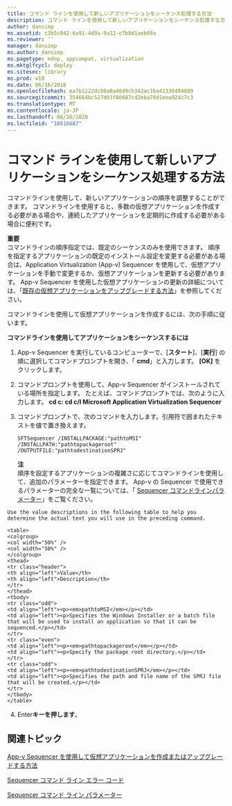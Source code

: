 ```yaml
---
title: コマンド ラインを使用して新しいアプリケーションをシーケンス処理する方法
description: コマンド ラインを使用して新しいアプリケーションをシーケンス処理する方法
author: dansimp
ms.assetid: c3b5c842-6a91-4d0a-9a22-c7b8d1aeb09a
ms.reviewer: ''
manager: dansimp
ms.author: dansimp
ms.pagetype: mdop, appcompat, virtualization
ms.mktglfcycl: deploy
ms.sitesec: library
ms.prod: w10
ms.date: 06/16/2016
ms.openlocfilehash: ea7b1222dc00a0a4649cb342ac1ba41338484889
ms.sourcegitcommit: 354664bc527d93f80687cd2eba70d1eea024c7c3
ms.translationtype: MT
ms.contentlocale: ja-JP
ms.lasthandoff: 06/26/2020
ms.locfileid: "10816687"
---
```

# コマンド ラインを使用して新しいアプリケーションをシーケンス処理する方法


コマンドラインを使用して、新しいアプリケーションの順序を調整することができます。 コマンドラインを使用すると、多数の仮想アプリケーションを作成する必要がある場合や、連続したアプリケーションを定期的に作成する必要がある場合に便利です。

**重要**  
コマンドラインの順序指定では、既定のシーケンスのみを使用できます。 順序を指定するアプリケーションの既定のインストール設定を変更する必要がある場合は、Application Virtualization (App-v) Sequencer を使用して、仮想アプリケーションを手動で変更するか、仮想アプリケーションを更新する必要があります。 App-v Sequencer を使用した仮想アプリケーションの更新の詳細については、「[既存の仮想アプリケーションをアップグレードする方法](how-to-upgrade-an-existing-virtual-application.md)」を参照してください。



コマンドラインを使用して仮想アプリケーションを作成するには、次の手順に従います。

**コマンドラインを使用してアプリケーションをシーケンスするには**

1.  App-v Sequencer を実行しているコンピューターで、[**スタート**]、[**実行**] の順に選択してコマンドプロンプトを開き、「 **cmd**」と入力します。 **[OK]** をクリックします。

2.  コマンドプロンプトを使用して、App-v Sequencer がインストールされている場所を指定します。 たとえば、コマンドプロンプトでは、次のように入力します。 **cd c: cd c/l Microsoft Application Virtualization Sequencer**

3.  コマンドプロンプトで、次のコマンドを入力します。引用符で囲まれたテキストを値で置き換えます。

    `SFTSequencer /INSTALLPACKAGE:"pathtoMSI" /INSTALLPATH:"pathtopackageroot" /OUTPUTFILE:"pathtodestinationSPRJ"`

    **注**  
    順序を設定するアプリケーションの複雑さに応じてコマンドラインを使用して、追加のパラメーターを指定できます。 App-v の Sequencer で使用できるパラメーターの完全な一覧については、「 [Sequencer コマンドラインパラメーター](sequencer-command-line-parameters.md)」をご覧ください。



~~~
Use the value descriptions in the following table to help you determine the actual text you will use in the preceding command.

<table>
<colgroup>
<col width="50%" />
<col width="50%" />
</colgroup>
<thead>
<tr class="header">
<th align="left">Value</th>
<th align="left">Description</th>
</tr>
</thead>
<tbody>
<tr class="odd">
<td align="left"><p><em>pathtoMSI</em></p></td>
<td align="left"><p>Specifies the Windows Installer or a batch file that will be used to install an application so that it can be sequenced.</p></td>
</tr>
<tr class="even">
<td align="left"><p><em>pathtopackageroot</em></p></td>
<td align="left"><p>Specify the package root directory.</p></td>
</tr>
<tr class="odd">
<td align="left"><p><em>pathtodestinationSPRJ</em></p></td>
<td align="left"><p>Specifies the path and file name of the SPRJ file that will be created.</p></td>
</tr>
</tbody>
</table>
~~~



4. Enter**キーを押します**。

## 関連トピック


[App-v Sequencer を使用して仮想アプリケーションを作成またはアップグレードする方法](how-to-create-or-upgrade-virtual-applications-using--the-app-v-sequencer.md)

[Sequencer コマンド ライン エラー コード](sequencer-command-line-error-codes.md)

[Sequencer コマンド ライン パラメーター](sequencer-command-line-parameters.md)









